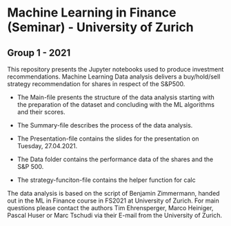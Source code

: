 # Machine Learning in Finance (Seminar) - University of Zurich
## Group 1 - 2021

This repository presents the Jupyter notebooks used to produce investment recommendations. Machine Learning Data analysis delivers a buy/hold/sell strategy recommendation for shares in respect of the S&P500. 

- The Main-file presents the structure of the data analysis starting with the preparation of the dataset and concluding with the ML algorithms and their scores.

- The Summary-file describes the process of the data analysis.

- The Presentation-file contains the slides for the presentation on Tuesday, 27.04.2021.

- The Data folder contains the performance data of the shares and the S&P 500.

- The strategy-funciton-file contains the helper function for calc

The data analysis is based on the script of Benjamin Zimmermann, handed out in the ML in Finance course in FS2021 at University of Zurich.
For main questions please contact the authors Tim Ehrensperger, Marco Heiniger, Pascal Huser or Marc Tschudi via their E-mail from the University of Zurich.
